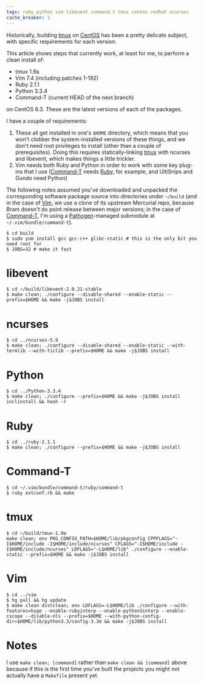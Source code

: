 ```yaml
---
tags: ruby python vim libevent command.t tmux centos redhat ncurses
cache_breaker: 1
---
```


Historically, building [tmux](/wiki/tmux) on [CentOS](/wiki/CentOS) has been a pretty delicate subject, with specific requirements for each version.

This article shows steps that currently work, at least for me, to perform a clean install of:

-   tmux 1.9a
-   Vim 7.4 (including patches 1-192)
-   Ruby 2.1.1
-   Python 3.3.4
-   Command-T (current HEAD of the next branch)

on CentOS 6.3. These are the latest versions of each of the packages.

I have a couple of requirements:

1.  These all get installed in one's `$HOME` directory, which means that you won't clobber the system-installed versions of these things, and we don't need root privileges to install (other than a couple of prerequisites). Doing this requires statically-linking [tmux](/wiki/tmux) with ncurses and libevent, which makes things a little trickier.
2.  Vim needs both Ruby and Python in order to work with some key plug-ins that I use ([Command-T](/wiki/Command-T) needs [Ruby](/wiki/Ruby), for example, and UltiSnips and Gundo need Python)

The following notes assumed you've downloaded and unpacked the corresponding software package source into directories under `~/build` (and in the case of [Vim](/wiki/Vim), we use a clone of its upstream Mercurial repo, because Bram doesn't do point release between major versions; in the case of [Command-T](/wiki/Command-T), I'm using a [Pathogen](/wiki/Pathogen)-managed submodule at `~/.vim/bundle/command-t`).

```shell
$ cd build
$ sudo yum install gcc gcc-c++ glibc-static # this is the only bit you need root for
$ JOBS=32 # make it fast
```

# libevent

```shell
$ cd ~/build/libevent-2.0.21-stable
$ make clean; ./configure --disable-shared --enable-static --prefix=$HOME && make -j$JOBS install
```

# ncurses

```shell
$ cd ../ncurses-5.9
$ make clean; ./configure --disable-shared --enable-static --with-termlib --with-ticlib --prefix=$HOME && make -j$JOBS install
```

# Python

```shell
$ cd ../Python-3.3.4
$ make clean; ./configure --prefix=$HOME && make -j$JOBS install inclinstall && hash -r
```

# Ruby

```shell
$ cd ../ruby-2.1.1
$ make clean; ./configure --prefix=$HOME && make -j$JOBS install
```

# Command-T

```shell
$ cd ~/.vim/bundle/command-t/ruby/command-t
$ ruby extconf.rb && make
```

# tmux

```shell
$ cd ~/build/tmux-1.9a
make clean; env PKG_CONFIG_PATH=$HOME/lib/pkgconfig CPPFLAGS="-I$HOME/include -I$HOME/include/ncurses" CFLAGS="-I$HOME/include -I$HOME/include/ncurses" LDFLAGS="-L$HOME/lib" ./configure --enable-static --prefix=$HOME && make -j$JOBS install
```

# Vim

```shell
$ cd ../vim
$ hg pull && hg update
$ make clean distclean; env LDFLAGS=-L$HOME/lib ./configure --with-features=huge --enable-rubyinterp --enable-python3interp --enable-cscope --disable-nls --prefix=$HOME --with-python-config-dir=$HOME/lib/python3.3/config-3.3m && make -j$JOBS install
```

# Notes

I use `make clean; [command]` rather than `make clean && [command]` above because if this is the first time you've built the projects you might not actually have a `Makefile` present yet.
